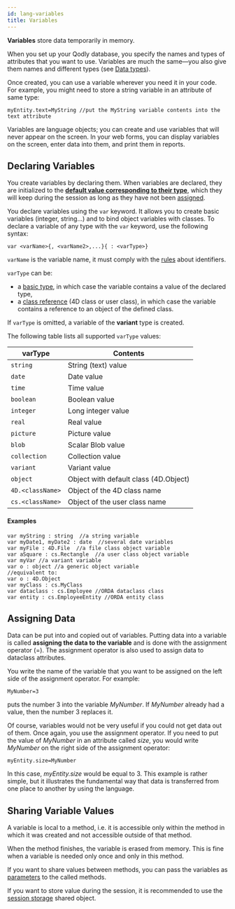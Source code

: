 ```yaml
---
id: lang-variables
title: Variables
---
```


**Variables** store data temporarily in memory. 

When you set up your Qodly database, you specify the names and types of attributes that you want to use. Variables are much the same—you also give them names and different types (see [Data types](lang-data-types.md)).

Once created, you can use a variable wherever you need it in your code. For example, you might need to store a string variable in an attribute of same type:

```qs
myEntity.text=MyString //put the MyString variable contents into the text attribute
```

Variables are language objects; you can create and use variables that will never appear on the screen. In your web forms, you can display variables on the screen, enter data into them, and print them in reports. 

## Declaring Variables

You create variables by declaring them. When variables are declared, they are initialized to the [**default value corresponding to their type**](lang-data-types.md#default-values), which they will keep during the session as long as they have not been [assigned](#assigning-data). 

You declare variables using the `var` keyword. It allows you to create basic variables (integer, string...) and to bind object variables with classes. To declare a variable of any type with the `var` keyword, use the following syntax:

`var <varName>{, <varName2>,...}{ : <varType>}`

`varName` is the variable name, it must comply with the [rules](Concepts/identifiers.md) about identifiers.

`varType` can be:

- a [basic type](Concepts/data-types.md), in which case the variable contains a value of the declared type,
- a [class reference](Concepts/classes.md) (4D class or user class), in which case the variable contains a reference to an object of the defined class.

If `varType` is omitted, a variable of the **variant** type is created.

The following table lists all supported `varType` values:

|varType|Contents|
|---|---|
|`string`|String (text) value|
|`date`|Date value|
|`time`|Time value|
|`boolean`|Boolean value|
|`integer`|Long integer value|
|`real`|Real value|
|`picture`|Picture value|
|`blob`|Scalar Blob value|
|`collection`|Collection value|
|`variant`|Variant value|
|`object`|Object with default class (4D.Object)|
|`4D.<className>`|Object of the 4D class name|
|`cs.<className>`|Object of the user class name|

#### Examples

```qs
var myString : string  //a string variable
var myDate1, myDate2 : date  //several date variables
var myFile : 4D.File  //a file class object variable
var aSquare : cs.Rectangle  //a user class object variable
var myVar //a variant variable
var o : object //a generic object variable
//equivalent to:  
var o : 4D.Object
var myClass : cs.MyClass
var dataclass : cs.Employee //ORDA dataclass class
var entity : cs.EmployeeEntity //ORDA entity class
```



## Assigning Data

Data can be put into and copied out of variables. Putting data into a variable is called **assigning the data to the variable** and is done with the assignment operator (=). The assignment operator is also used to assign data to dataclass attributes.

You write the name of the variable that you want to be assigned on the left side of the assignment operator. For example:

```qs
MyNumber=3
```

puts the number 3 into the variable *MyNumber*. If *MyNumber* already had a value, then the number 3 replaces it.

Of course, variables would not be very useful if you could not get data out of them. Once again, you use the assignment operator. If you need to put the value of *MyNumber* in an attribute called *size*, you would write *MyNumber* on the right side of the assignment operator:

```qs
myEntity.size=MyNumber
```

In this case, *myEntity.size* would be equal to 3. This example is rather simple, but it illustrates the fundamental way that data is transferred from one place to another by using the language.


## Sharing Variable Values

A variable is local to a method, i.e. it is accessible only within the method in which it was created and not accessible outside of that method. 

When the method finishes, the variable is erased from memory. This is fine when a variable is needed only once and only in this method.

If you want to share values between methods, you can pass the variables as [parameters](lang-parameters.md) to the called methods. 

If you want to store value during the session, it is recommended to use the [session storage](../SessionClass.md#storage) shared object.   